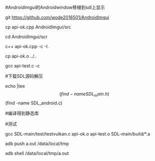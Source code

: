 #AndroidImgui的Androidwindow移植到sdl上显示


git https://github.com/wode2016501/AndroidImgui

cp api-ok.cpp AndroidImgui/src 

cd AndroidImgui/scr

c++ api-ok.cpp -c -I. 

cp api-ok.o ../..

gcc api-test.c -c

#下载SDL源码解压

echo |tee $$(find -name SDL_main.h) $$(find -name  SDL_android.c)

#编译得到静态库

#测试

gcc SDL-main/test/testvulkan.c api-ok.o api-test.o SDL-main/build/*.a

adb push  a.out /data/local/tmp

adb shell  /data/local/tmp/a.out
